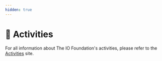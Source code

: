 ```yaml
---
hidden: true
---
```


# 📆 Activities

For all information about The IO Foundation's activities, please refer to the [Activities](https://app.gitbook.com/o/-MF3oKZXzZjSRVKTjwWS/s/sRFrwDq11pmSbWoSLKjc/) site.





